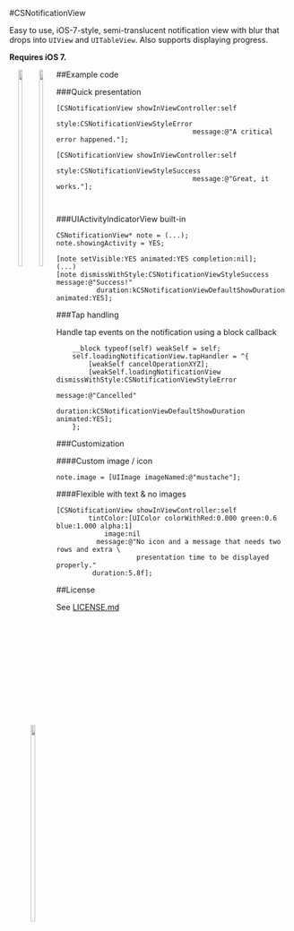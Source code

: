 #CSNotificationView

Easy to use, iOS-7-style, semi-translucent notification view with blur that drops into `UIView` and `UITableView`.
Also supports displaying progress.

**Requires iOS 7.**


<div style="float: left; text-align: center">
<img src="https://f.cloud.github.com/assets/956573/1240926/3764db88-2a14-11e3-89d2-c1492b003d33.png" width="30%"></img>
&nbsp;
<img src="https://f.cloud.github.com/assets/956573/1240925/375efbdc-2a14-11e3-9258-7fc4395ae019.png" width="30%"></img>
&nbsp;
<img src="https://f.cloud.github.com/assets/956573/1329610/502c2ed0-351a-11e3-859d-534c792a7c65.png" width="30%"></img>


</div>

##Example code

###Quick presentation

```objc
[CSNotificationView showInViewController:self
									style:CSNotificationViewStyleError
								  message:@"A critical error happened."];
									  
[CSNotificationView showInViewController:self
									style:CSNotificationViewStyleSuccess
								  message:@"Great, it works."];
									  
									  
```

###UIActivityIndicatorView built-in

```objc
CSNotificationView* note = (...);
note.showingActivity = YES;

[note setVisible:YES animated:YES completion:nil];
(...)
[note dismissWithStyle:CSNotificationViewStyleSuccess message:@"Success!"
	      duration:kCSNotificationViewDefaultShowDuration animated:YES];
```

###Tap handling

Handle tap events on the notification using a block callback

```objc
    __block typeof(self) weakSelf = self;
    self.loadingNotificationView.tapHandler = ^{
        [weakSelf cancelOperationXYZ];
        [weakSelf.loadingNotificationView dismissWithStyle:CSNotificationViewStyleError
                                  	   message:@"Cancelled"
                                  	  duration:kCSNotificationViewDefaultShowDuration animated:YES];
    };
```

###Customization

####Custom image / icon

```objc
note.image = [UIImage imageNamed:@"mustache"];
```

####Flexible with text & no images

```objc
[CSNotificationView showInViewController:self
        tintColor:[UIColor colorWithRed:0.000 green:0.6 blue:1.000 alpha:1]
            image:nil
          message:@"No icon and a message that needs two rows and extra \
                    presentation time to be displayed properly."
         duration:5.8f];

```


##License

See [LICENSE.md](https://raw.github.com/problame/CSNotificationView/master/LICENSE.md)
